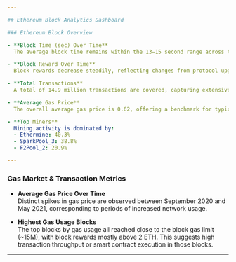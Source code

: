 ```yaml
---

## Ethereum Block Analytics Dashboard

### Ethereum Block Overview

- **Block Time (sec) Over Time**  
  The average block time remains within the 13–15 second range across the observed period, showing consistent block production.

- **Block Reward Over Time**  
  Block rewards decrease steadily, reflecting changes from protocol upgrades and updates to Ethereum’s monetary policy.

- **Total Transactions**  
  A total of 14.9 million transactions are covered, capturing extensive on-chain activity.

- **Average Gas Price**  
  The overall average gas price is 0.62, offering a benchmark for typical transaction costs during the covered period.

- **Top Miners**  
  Mining activity is dominated by:
  - Ethermine: 40.3%  
  - SparkPool_3: 38.8%  
  - F2Pool_2: 20.9%

---
```


### Gas Market & Transaction Metrics

- **Average Gas Price Over Time**  
  Distinct spikes in gas price are observed between September 2020 and May 2021, corresponding to periods of increased network usage.

- **Highest Gas Usage Blocks**  
  The top blocks by gas usage all reached close to the block gas limit (~15M), with block rewards mostly above 2 ETH. This suggests high transaction throughput or smart contract execution in those blocks.

---

